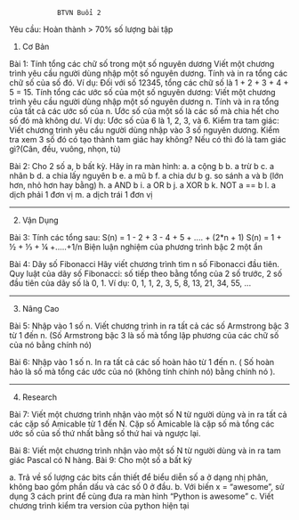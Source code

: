 				BTVN Buổi 2
Yêu cầu: Hoàn thành > 70% số lượng bài tập
1. Cơ Bản

Bài 1: Tính tổng các chữ số trong một số nguyên dương
Viết một chương trình yêu cầu người dùng nhập một số nguyên dương. Tính và in ra tổng các chữ số của số đó. Ví dụ: Đối với số 12345, tổng các chữ số là 1 + 2 + 3 + 4 + 5 = 15.
Tính tổng các ước số của một số nguyên dương:
Viết một chương trình yêu cầu người dùng nhập một số nguyên dương n. Tính và in ra tổng của tất cả các ước số của n. Ước số của một số là các số mà chia hết cho số đó mà không dư. Ví dụ: Ước số của 6 là 1, 2, 3, và 6.
Kiểm tra tam giác:
Viết chương trình yêu cầu người dùng nhập vào 3 số nguyên dương. Kiểm tra xem 3 số đó có tạo thành tam giác hay không? Nếu có thì đó là tam giác gì?(Cân, đều, vuông, nhọn, tù)

Bài 2:  Cho 2 số a, b bất kỳ. Hãy in ra màn hình:
a.    a cộng b
b.    a trừ b
c.    a nhân b
d.    a chia lấy nguyên b
e.    a mũ b
f.     a chia dư b
g.    so sánh a và b (lớn hơn, nhỏ hơn hay bằng)
h.    a AND b
i.     a OR b
j.     a XOR b
k.   NOT a == b
l.    a dịch phải 1 đơn vị
m.  a dịch trái 1 đơn vị

_________________________________________________________________________________________________________________________________________________________________________
2. Vận Dụng 

Bài 3: Tính các tổng sau:
S(n) = 1 - 2 + 3 - 4 + 5 + .... + (2*n + 1)
S(n) = 1 + ½ + ⅓ + ¼ +.....+1/n
Biện luận nghiệm của phương trình bậc 2 một ẩn

Bài 4:  Dãy số Fibonacci
Hãy viết chương trình tìm n số Fibonacci đầu tiên.
Quy luật của dãy số Fibonacci: số tiếp theo bằng tổng của 2 số trước, 2 số đầu tiên của dãy số là 0, 1. Ví dụ: 0, 1, 1, 2, 3, 5, 8, 13, 21, 34, 55, ...

_________________________________________________________________________________________________________________________________________________________________________
3. Nâng Cao <Research>

Bài 5: Nhập vào 1 số n. Viết chương trình in ra tất cả các số Armstrong bậc 3 từ 1 đến n. (Số Armstrong bậc 3 là số mà tổng lập phương của các chữ số của nó bằng chính nó)

Bài 6: Nhập vào 1 số n. In ra tất cả các số hoàn hảo từ 1 đến n. ( Số hoàn hảo là số mà tổng các ước của nó (không tính chính nó) bằng chính nó ).

_________________________________________________________________________________________________________________________________________________________________________
4. Research 

Bài 7: Viết một chương trình nhận vào một số N từ người dùng và in ra tất cả các cặp số Amicable từ 1 đến N. Cặp số Amicable là cặp số mà tổng các ước số của số thứ nhất bằng số thứ hai và ngược lại.

Bài 8: Viết một chương trình nhận vào một số N từ người dùng và in ra tam giác Pascal có N hàng.
Bài 9: Cho một số a bất kỳ

a. Trả về số lượng các bits cần thiết để biểu diễn số a ở dạng nhị phân, không bao gồm phần dấu và các số 0 ở đầu.
b. Với biến x = “awesome”, sử dụng 3 cách print để cùng đưa ra màn hình “Python is awesome”
c. Viết chương trình kiểm tra version của python hiện tại
